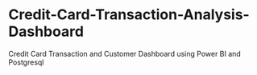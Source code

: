 # Credit-Card-Transaction-Analysis-Dashboard
Credit Card Transaction and Customer Dashboard using Power BI and Postgresql
